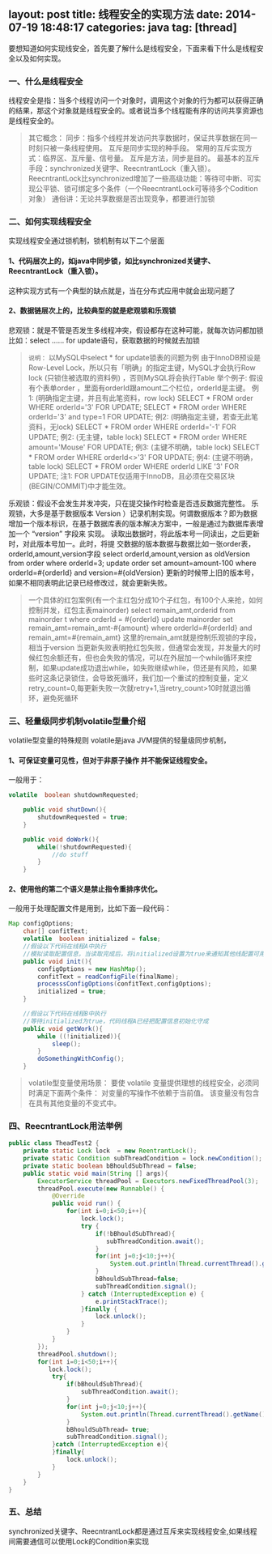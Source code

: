 layout: post
title: 线程安全的实现方法
date: 2014-07-19 18:48:17
categories: java
tag: [thread]
---
要想知道如何实现线安全，首先要了解什么是线程安全，下面来看下什么是线程安全以及如何实现。
### 一、什么是线程安全
线程安全是指：当多个线程访问一个对象时，调用这个对象的行为都可以获得正确的结果，那这个对象就是线程安全的。或者说当多个线程能有序的访问共享资源也是线程安全的。
> 其它概念：
> 同步：指多个线程并发访问共享数据时，保证共享数据在同一时刻只被一条线程使用。
>  互斥是同步实现的种手段。
>  常用的互斥实现方式：临界区、互斥量、信号量。
>  互斥是方法，同步是目的。
>  最基本的互斥手段：synchronized关键字、ReecntrantLock（重入锁）。
>  ReecntrantLock比synchronized增加了一些高级功能：等待可中断、可实现公平锁、锁可绑定多个条件（一个ReecntrantLock可等待多个Codition对象）
>  通俗讲：无论共享数据是否出现竞争，都要进行加锁

### 二、如何实现线程安全
实现线程安全通过锁机制，锁机制有以下二个层面
#### 1、代码层次上的，如java中同步锁，如比synchronized关键字、ReecntrantLock（重入锁）。
这种实现方式有一个典型的缺点就是，当在分布式应用中就会出现问题了
#### 2、数据链层次上的，比较典型的就是悲观锁和乐观锁
悲观锁：就是不管是否发生多线程冲突，假设都存在这种可能，就每次访问都加锁
比如：select …… for update语句，获取数据的时候就去加锁
> `说明：`
> 以MySQL中select * for update锁表的问题为例
> 由于InnoDB预设是Row-Level Lock，所以只有「明确」的指定主键，MySQL才会执行Row lock (只锁住被选取的资料例) ，否则MySQL将会执行Table
> 举个例子: 假设有个表单order ，里面有orderId跟amount二个栏位，orderId是主键。
> 例1: (明确指定主键，并且有此笔资料，row lock)
> SELECT * FROM order WHERE orderId='3' FOR UPDATE;
> SELECT * FROM order WHERE orderId='3' and type=1 FOR UPDATE;
> 例2: (明确指定主键，若查无此笔资料，无lock)
> SELECT * FROM order WHERE orderId='-1' FOR UPDATE;
> 例2: (无主键，table lock)
> SELECT * FROM order WHERE amount='Mouse' FOR UPDATE;
> 例3: (主键不明确，table lock)
> SELECT * FROM order WHERE orderId<>'3' FOR UPDATE;
> 例4: (主键不明确，table lock)
> SELECT * FROM order WHERE orderId LIKE '3' FOR UPDATE;
> 注1: FOR UPDATE仅适用于InnoDB，且必须在交易区块(BEGIN/COMMIT)中才能生效。

乐观锁：假设不会发生并发冲突，只在提交操作时检查是否违反数据完整性。
乐观锁，大多是基于数据版本   Version ）记录机制实现。何谓数据版本？即为数据增加一个版本标识，在基于数据库表的版本解决方案中，一般是通过为数据库表增加一个 “version” 字段来 实现。 读取出数据时，将此版本号一同读出，之后更新时，对此版本号加一。此时，将提 交数据的版本数据与数据比如一张order表，orderId,amount,version字段
select orderId,amount,version as oldVersion from order where orderId=3;
update order set amount=amount-100 where orderId=#{orderId} and version=#{oldVersion}
更新的时候带上旧的版本号，如果不相同表明此记录已经修改过，就会更新失败。
> 一个具体的红包案例(有一个主红包分成10个子红包，有100个人来抢，如何控制并发，红包主表mainorder)
> select remain_amt,orderid from mainorder t where orderId = #{orderId}
> update mainorder set remain_amt=remain_amt-#{amount} where orderId=#{orderId} and remain_amt=#{remain_amt}
> 这里的remain_amt就是控制乐观锁的字段，相当于version
> 当更新失败表明抢红包失败，但通常会发现，并发量大的时候红包余额还有，但也会失败的情况，可以在外层加一个while循环来控制，如果update成功退出while，如失败继续while，但还是有风险，如果些时这条记录锁住，会导致死循环，我们加一个重试的控制变量，定义retry_count=0,每更新失败一次就retry+1,当retry_count>10时就退出循环，避免死循环



### 三、轻量级同步机制volatile型量介绍
volatile型变量的特殊规则
volatile是java JVM提供的轻量级同步机制，
#### 1、可保证变量可见性，但对于非原子操作 并不能保证线程安全。
一般用于：
```java
volatile  boolean shutdownRequested;

    public void shutDown(){
        shutdownRequested = true;
    }

    public void doWork(){
        while(!shutdownRequested){
            //do stuff
        }
    }
```
#### 2、使用他的第二个语义是禁止指令重排序优化。
一般用于处理配置文件是用到，比如下面一段代码：
```java
Map configOptions;
    char[] confitText;
    volatile  boolean initialized = false;
    //假设以下代码在线程A中执行
    //模拟读取配置信息，当读取完成后，将initialized设置为true来通知其他线配置可用
    public void init(){
        configOptions = new HashMap();
        confitText = readConfigFile(finalName);
        processsConfigOptions(confitText,configOptions);
        initialized = true;
    }

    //假设以下代码在线程B中执行
    //等待initialized为true，代码线程A已经把配置信息初始化守成
    public void getWork(){
        while ((!initialized)){
            sleep();
        }
        doSomethingWithConfig();
    }
```
> volatile型变量使用场景：
> 要使 volatile 变量提供理想的线程安全，必须同时满足下面两个条件：
> 对变量的写操作不依赖于当前值。
> 该变量没有包含在具有其他变量的不变式中。

### 四、ReecntrantLock用法举例
```java
public class TheadTest2 {
    private static Lock lock  = new ReentrantLock();
    private static Condition subThreadCondition = lock.newCondition();
    private static boolean bBhouldSubThread = false;
    public static void main(String [] args){
        ExecutorService threadPool = Executors.newFixedThreadPool(3);
        threadPool.execute(new Runnable() {
            @Override
            public void run() {
                for(int i=0;i<50;i++){
                    lock.lock();
                    try {
                        if(!bBhouldSubThread){
                           subThreadCondition.await();
                        }
                        for(int j=0;j<10;j++){
                            System.out.println(Thread.currentThread().getName()+ ",j=" + j);
                        }
                        bBhouldSubThread=false;
                        subThreadCondition.signal();
                    } catch (InterruptedException e) {
                        e.printStackTrace();
                    }finally {
                        lock.unlock();
                    }
                }
            }
        });
        threadPool.shutdown();
        for(int i=0;i<50;i++){
           lock.lock();
            try{
                if(bBhouldSubThread){
                    subThreadCondition.await();
                }
                for(int j=0;j<10;j++){
                    System.out.println(Thread.currentThread().getName()+ ",j=" + j);
                }
                bBhouldSubThread= true;
                subThreadCondition.signal();
            }catch (InterruptedException e){
            }finally{
                lock.unlock();
            }
        }
    }
}
```
### 五、总结
synchronized关键字、ReecntrantLock都是通过互斥来实现线程安全,如果线程间需要通信可以使用Lock的Condition来实现
